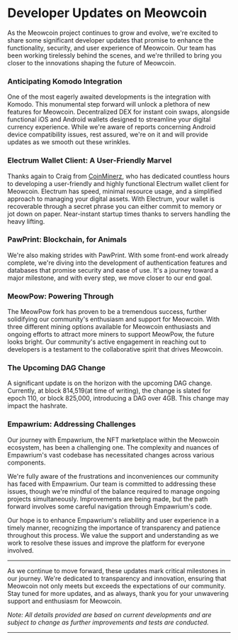 # Developer Updates on Meowcoin

As the Meowcoin project continues to grow and evolve, we're excited to share some significant developer updates that promise to enhance the functionality, security, and user experience of Meowcoin. Our team has been working tirelessly behind the scenes, and we're thrilled to bring you closer to the innovations shaping the future of Meowcoin.

### Anticipating Komodo Integration

One of the most eagerly awaited developments is the integration with Komodo. This monumental step forward will unlock a plethora of new features for Meowcoin. Decentralized DEX for instant coin swaps, alongside functional iOS and Android wallets designed to streamline your digital currency experience. While we're aware of reports concerning Android device compatibility issues, rest assured, we're on it and will provide updates as we smooth out these wrinkles.

### Electrum Wallet Client: A User-Friendly Marvel

Thanks again to Craig from [CoinMinerz](https://coinminerz.com/`), who has dedicated countless hours to developing a user-friendly and highly functional Electrum wallet client for Meowcoin. Electrum has speed, minimal resource usage, and a simplified approach to managing your digital assets. With Electrum, your wallet is recoverable through a secret phrase you can either commit to memory or jot down on paper. Near-instant startup times thanks to servers handling the heavy lifting.

### PawPrint: Blockchain, for Animals

We're also making strides with PawPrint. With some front-end work already complete, we're diving into the development of authentication features and databases that promise security and ease of use. It's a journey toward a major milestone, and with every step, we move closer to our end goal.

### MeowPow: Powering Through

The MeowPow fork has proven to be a tremendous success, further solidifying our community's enthusiasm and support for Meowcoin. With three different mining options available for Meowcoin enthusiasts and ongoing efforts to attract more miners to support MeowPow, the future looks bright. Our community's active engagement in reaching out to developers is a testament to the collaborative spirit that drives Meowcoin.

### The Upcoming DAG Change

A significant update is on the horizon with the upcoming DAG change. Currently, at block 814,519(at time of writing), the change is slated for epoch 110, or block 825,000, introducing a DAG over 4GB. This change may impact the hashrate.

### Empawrium: Addressing Challenges

Our journey with Empawrium, the NFT marketplace within the Meowcoin ecosystem, has been a challenging one. The complexity and nuances of Empawrium's vast codebase has necessitated changes across various components.

We're fully aware of the frustrations and inconveniences our community has faced with Empawrium. Our team is committed to addressing these issues, though we're mindful of the balance required to manage ongoing projects simultaneously. Improvements are being made, but the path forward involves some careful navigation through Empawrium's code.

Our hope is to enhance Empawrium's reliability and user experience in a timely manner, recognizing the importance of transparency and patience throughout this process. We value the support and understanding as we work to resolve these issues and improve the platform for everyone involved.

---

As we continue to move forward, these updates mark critical milestones in our journey. We're dedicated to transparency and innovation, ensuring that Meowcoin not only meets but exceeds the expectations of our community. Stay tuned for more updates, and as always, thank you for your unwavering support and enthusiasm for Meowcoin.

*Note: All details provided are based on current developments and are subject to change as further improvements and tests are conducted.*

---
